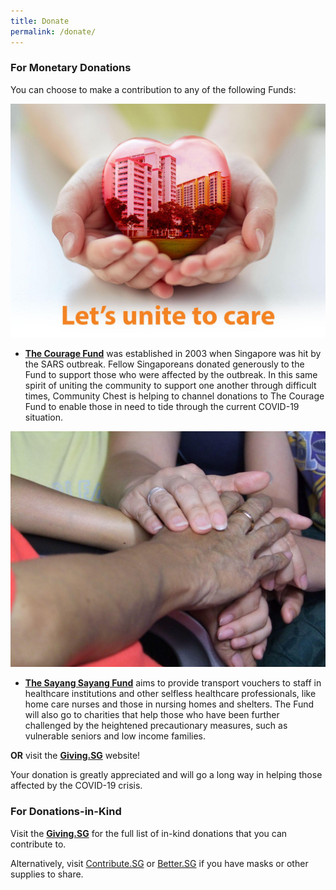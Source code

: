 ```yaml
---
title: Donate
permalink: /donate/
---
```


### For Monetary Donations 
You can choose to make a contribution to any of the following Funds:

[![The Courage Fund](/images/TCF.jpeg)](https://www.giving.sg/community-chest/thecouragefund)
- **[The Courage Fund](https://www.giving.sg/community-chest/thecouragefund)** was established in 2003 when Singapore was hit by the SARS outbreak. Fellow Singaporeans donated generously to the Fund to support those who were affected by the outbreak. In this same spirit of uniting the community to support one another through difficult times, Community Chest is helping to channel donations to The Courage Fund to enable those in need to tide through the current COVID-19 situation.

[![The Sayang Sayang Fund](/images/TSSF.jpeg)](https://www.giving.sg/community-foundation-of-singapore/sayang_sayang_fund)
- **[The Sayang Sayang Fund](https://www.giving.sg/community-foundation-of-singapore/sayang_sayang_fund)** aims to provide transport vouchers to staff in healthcare institutions and other selfless healthcare professionals, like home care nurses and those in nursing homes and shelters. The Fund will also go to charities that help those who have been further challenged by the heightened precautionary measures, such as vulnerable seniors and low income families.

**OR** visit the **[Giving.SG](https://www.giving.sg/sgunited)** website! 

Your donation is greatly appreciated and will go a long way in helping those affected by the COVID-19 crisis.
### For Donations-in-Kind
Visit the **[Giving.SG](https://www.giving.sg/sgunited)** for the full list of in-kind donations that you can contribute to.

Alternatively, visit <a href="https://www.contribute.sg">Contribute.SG</a> or <a href="https://www.better.sg/maskgoshare">Better.SG</a> if you have masks or other supplies to share.
